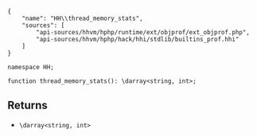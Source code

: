 ``` yamlmeta
{
    "name": "HH\\thread_memory_stats",
    "sources": [
        "api-sources/hhvm/hphp/runtime/ext/objprof/ext_objprof.php",
        "api-sources/hhvm/hphp/hack/hhi/stdlib/builtins_prof.hhi"
    ]
}
```




``` Hack
namespace HH;

function thread_memory_stats(): \darray<string, int>;
```




## Returns




+ ` \darray<string, int> `
<!-- HHAPIDOC -->
